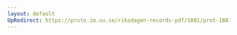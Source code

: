 ```yaml
---
layout: default
UpRedirect: https://pruto.im.uu.se/riksdagen-records-pdf/1881/prot-1881--ak--007/prot-1881--ak--007_005.pdf
---
```

